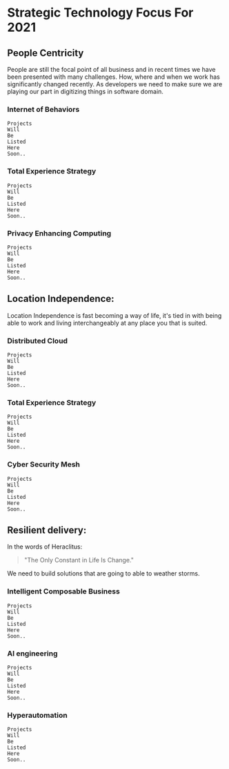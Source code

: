 # Strategic Technology Focus For 2021
  
## People Centricity

People are still the focal point of all business and in recent times we have been presented with many challenges. How, where and when we work has significantly changed recently. As developers we need to make sure we are playing our part in digitizing things in software domain.

### Internet of Behaviors

```
Projects 
Will
Be
Listed
Here 
Soon..
```

### Total Experience Strategy

```
Projects 
Will
Be
Listed
Here 
Soon..
```

### Privacy Enhancing Computing

```
Projects 
Will
Be
Listed
Here 
Soon..
```

## Location Independence:

Location Independence is fast becoming a way of life, it's tied in with being able to work and living interchangeably at any place you that is suited.

### Distributed Cloud

```
Projects 
Will
Be
Listed
Here 
Soon..
```

### Total Experience Strategy

```
Projects 
Will
Be
Listed
Here 
Soon..
```

### Cyber Security Mesh

```
Projects 
Will
Be
Listed
Here 
Soon..
```

## Resilient delivery:
In the words of Heraclitus:
> "The Only Constant in Life Is Change."

We need to build solutions that are going to able to weather storms.

### Intelligent Composable Business

```
Projects 
Will
Be
Listed
Here 
Soon..
```

### AI engineering

```
Projects 
Will
Be
Listed
Here 
Soon..
```

### Hyperautomation
```
Projects 
Will
Be
Listed
Here 
Soon..
```
